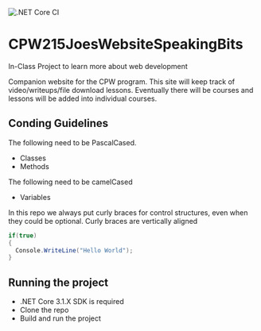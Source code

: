 ![.NET Core CI](https://github.com/SethSterling/CPW215JoesWebsiteSpeakingBits/workflows/.NET%20Core%20CI/badge.svg)

# CPW215JoesWebsiteSpeakingBits
In-Class Project to learn more about web development

Companion website for the CPW program. This site will
keep track of video/writeups/file download lessons. 
Eventually there will be courses and lessons will be added
into individual courses.

## Conding Guidelines
The following need to be PascalCased.
- Classes 
- Methods

The following need to be camelCased
- Variables

In this repo we always put curly braces for control
structures, even when they could be optional. Curly
braces are vertically aligned
```csharp
if(true)
{
  Console.WriteLine("Hello World");
}
```
## Running the project
- .NET Core 3.1.X SDK is required
- Clone the repo
- Build and run the project
